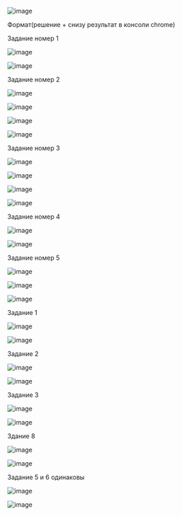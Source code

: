 


![image](https://user-images.githubusercontent.com/112850035/188698525-73f3fda0-5cc7-4df2-af0b-f38398621433.png)

Формат(решение + снизу результат в консоли chrome)

Задание номер 1

![image](https://user-images.githubusercontent.com/112850035/188697589-94cb7112-98e3-43b6-8398-6f1e9bd57d23.png) 

![image](https://user-images.githubusercontent.com/112850035/188697624-68498904-bc3b-4fba-b276-2c5633cde90b.png)

Задание номер 2

![image](https://user-images.githubusercontent.com/112850035/188697789-b959eec2-066e-4dd9-b44f-dc03861cb261.png)

![image](https://user-images.githubusercontent.com/112850035/188697813-45b77d1c-e82a-4bae-ac6d-190c38d0ef69.png)

![image](https://user-images.githubusercontent.com/112850035/188698098-e4bbc0a6-dbc6-4f15-a942-497e2e0e8def.png)

![image](https://user-images.githubusercontent.com/112850035/188698111-1847677c-cc2d-4cef-b5b9-e4bea7977f57.png)

Задание номер 3 

![image](https://user-images.githubusercontent.com/112850035/188698227-a3c9567a-dab4-44bf-a2ea-61d43441d93a.png)

![image](https://user-images.githubusercontent.com/112850035/188698262-0e4a63d6-6bbc-4842-802b-a190c763e2fc.png)

![image](https://user-images.githubusercontent.com/112850035/188698312-5a0ab445-dfd4-4890-98b5-66c4697b6650.png)

![image](https://user-images.githubusercontent.com/112850035/188698336-39143834-d34a-430a-bf95-cb45912a9fb9.png)

Задание номер 4

![image](https://user-images.githubusercontent.com/112850035/188698382-6245b065-bf3a-4b21-ad20-985d73c66f1f.png)

![image](https://user-images.githubusercontent.com/112850035/188698402-de672371-a982-4f64-bcc4-814fbe4e87cd.png)

Задание номер 5

![image](https://user-images.githubusercontent.com/112850035/188698448-335a20c5-1bdf-4239-8fcd-d73522e77baa.png)

![image](https://user-images.githubusercontent.com/112850035/188698465-8e4f90f8-fe7c-4fd4-9910-2c78fdafe599.png)


![image](https://user-images.githubusercontent.com/112850035/189279279-079de573-dbe8-4662-bb20-fb9383af16e7.png)

Задание 1

![image](https://user-images.githubusercontent.com/112850035/189278920-55cede02-8171-4d5e-bc7b-e3af6a73e3f4.png)

![image](https://user-images.githubusercontent.com/112850035/189278956-6b471755-a57c-44e6-a6db-ea26cb541ffb.png)

Задание 2

![image](https://user-images.githubusercontent.com/112850035/189278975-1d326138-d1ec-43cd-ac16-12df6652da9d.png)

![image](https://user-images.githubusercontent.com/112850035/189278992-31619a3a-ccfc-48f3-9236-2bb5e136aa09.png)

Задание 3

![image](https://user-images.githubusercontent.com/112850035/189279009-f664d5d3-7d20-4a4d-8853-a47281f4f752.png)

![image](https://user-images.githubusercontent.com/112850035/189279020-da8161c2-4e74-464c-ab40-bbca11ca6d84.png)

Здание 8

![image](https://user-images.githubusercontent.com/112850035/189279643-b99f53a1-d533-439a-a83c-6feb2dfa11ee.png)

![image](https://user-images.githubusercontent.com/112850035/189279654-a814ba89-9b77-4e19-b4cd-dac02b80dc1b.png)

Задание 5 и 6 одинаковы 

![image](https://user-images.githubusercontent.com/112850035/189279764-532d11db-3131-4477-b75f-0458d04376fd.png)

![image](https://user-images.githubusercontent.com/112850035/189279799-a7c81b28-e2e7-4623-92d6-f81f3fb42120.png)








